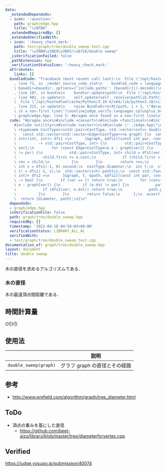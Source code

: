 ```yaml
---
data:
  _extendedDependsOn:
  - icon: ':question:'
    path: graph/edge.hpp
    title: "\u8FBA"
  _extendedRequiredBy: []
  _extendedVerifiedWith:
  - icon: ':heavy_check_mark:'
    path: test/graph/tree/double_sweep.test.cpp
    title: "\u30B0\u30E9\u30D5/\u6728/double sweep"
  _isVerificationFailed: false
  _pathExtension: hpp
  _verificationStatusIcon: ':heavy_check_mark:'
  attributes:
    links: []
  bundledCode: "Traceback (most recent call last):\n  File \"/opt/hostedtoolcache/Python/3.10.6/x64/lib/python3.10/site-packages/onlinejudge_verify/documentation/build.py\"\
    , line 71, in _render_source_code_stat\n    bundled_code = language.bundle(stat.path,\
    \ basedir=basedir, options={'include_paths': [basedir]}).decode()\n  File \"/opt/hostedtoolcache/Python/3.10.6/x64/lib/python3.10/site-packages/onlinejudge_verify/languages/cplusplus.py\"\
    , line 187, in bundle\n    bundler.update(path)\n  File \"/opt/hostedtoolcache/Python/3.10.6/x64/lib/python3.10/site-packages/onlinejudge_verify/languages/cplusplus_bundle.py\"\
    , line 401, in update\n    self.update(self._resolve(pathlib.Path(included), included_from=path))\n\
    \  File \"/opt/hostedtoolcache/Python/3.10.6/x64/lib/python3.10/site-packages/onlinejudge_verify/languages/cplusplus_bundle.py\"\
    , line 312, in update\n    raise BundleErrorAt(path, i + 1, \"#pragma once found\
    \ in a non-first line\")\nonlinejudge_verify.languages.cplusplus_bundle.BundleErrorAt:\
    \ graph/edge.hpp: line 5: #pragma once found in a non-first line\n"
  code: "#pragma once\n#include <cassert>\n#include <functional>\n#include <tuple>\n\
    #include <utility>\n#include <vector>\n\n#include \"../edge.hpp\"\n\ntemplate\
    \ <typename CostType>\nstd::pair<CostType, std::vector<int>> double_sweep(\n \
    \   const std::vector<std::vector<Edge<CostType>>>& graph) {\n  const std::function<std::pair<CostType,\
    \ int>(int, int)> dfs1 =\n      [&graph, &dfs1](const int par, const int ver)\n\
    \          -> std::pair<CostType, int> {\n        std::pair<CostType, int> res{0,\
    \ ver};\n        for (const Edge<CostType>& e : graph[ver]) {\n          if (e.dst\
    \ != par) {\n            std::pair<CostType, int> child = dfs1(ver, e.dst);\n\
    \            child.first += e.cost;\n            if (child.first > res.first)\
    \ res = child;\n          }\n        }\n        return res;\n      };\n  const\
    \ int s = dfs1(-1, 0).second;\n  CostType diameter;\n  int t;\n  std::tie(diameter,\
    \ t) = dfs1(-1, s);\n  std::vector<int> path{s};\n  const std::function<bool(int,\
    \ int)> dfs2 =\n      [&graph, t, &path, &dfs2](const int par, const int ver)\
    \ -> bool {\n        if (ver == t) return true;\n        for (const Edge<CostType>&\
    \ e : graph[ver]) {\n          if (e.dst != par) {\n            path.emplace_back(e.dst);\n\
    \            if (dfs2(ver, e.dst)) return true;\n            path.pop_back();\n\
    \          }\n        }\n        return false;\n      };\n  assert(dfs2(-1, s));\n\
    \  return {diameter, path};\n}\n"
  dependsOn:
  - graph/edge.hpp
  isVerificationFile: false
  path: graph/tree/double_sweep.hpp
  requiredBy: []
  timestamp: '2022-04-18 04:59:03+09:00'
  verificationStatus: LIBRARY_ALL_AC
  verifiedWith:
  - test/graph/tree/double_sweep.test.cpp
documentation_of: graph/tree/double_sweep.hpp
layout: document
title: double sweep
---
```


木の直径を求めるアルゴリズムである．


### 木の直径

木の最遠頂点間距離である．


## 時間計算量

$O(\lvert V \rvert)$


## 使用法

||説明|
|:--:|:--:|
|`double_sweep(graph)`|グラフ $\mathrm{graph}$ の直径とその経路|


## 参考

- http://www.prefield.com/algorithm/graph/tree_diameter.html


## ToDo

- 頂点の重みを基にした直径
  - https://github.com/beet-aizu/library/blob/master/tree/diameterforvertex.cpp


## Verified

https://judge.yosupo.jp/submission/40074
